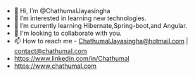 - 👋 Hi, I’m @ChathumalJayasingha
- 👀 I’m interested in learning new technologies.
- 🌱 I’m currently learning Hibernate,Spring-boot,and Angular.
- 💞️ I'm looking to collaborate with you.
- 📫 How to reach me - ChathumalJayasingha@hotmail.com | contact@chathumal.com
- https://www.linkedin.com/in/Chathumal
- https://www.chathumal.com

<!---
ChathumalJayasingha/ChathumalJayasingha is a ✨ special ✨ repository because its `README.md` (this file) appears on your GitHub profile.
You can click the Preview link to take a look at your changes.
--->
